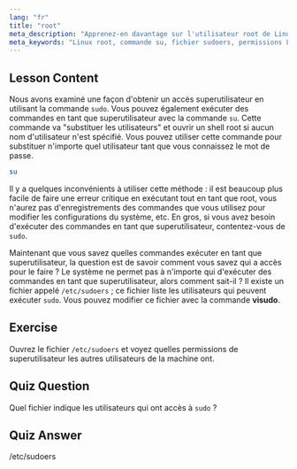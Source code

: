 ```yaml
---
lang: "fr"
title: "root"
meta_description: "Apprenez-en davantage sur l'utilisateur root de Linux, la commande su et le fichier /etc/sudoers. Comprenez l'accès superutilisateur et les permissions sous Linux avec ce guide pour débutants."
meta_keywords: "Linux root, commande su, fichier sudoers, permissions Linux, superutilisateur, tutoriel Linux, guide pour débutants"
---
```


## Lesson Content

Nous avons examiné une façon d'obtenir un accès superutilisateur en utilisant la commande `sudo`. Vous pouvez également exécuter des commandes en tant que superutilisateur avec la commande `su`. Cette commande va "substituer les utilisateurs" et ouvrir un shell root si aucun nom d'utilisateur n'est spécifié. Vous pouvez utiliser cette commande pour substituer n'importe quel utilisateur tant que vous connaissez le mot de passe.

```bash
su
```

Il y a quelques inconvénients à utiliser cette méthode : il est beaucoup plus facile de faire une erreur critique en exécutant tout en tant que root, vous n'aurez pas d'enregistrements des commandes que vous utilisez pour modifier les configurations du système, etc. En gros, si vous avez besoin d'exécuter des commandes en tant que superutilisateur, contentez-vous de `sudo`.

Maintenant que vous savez quelles commandes exécuter en tant que superutilisateur, la question est de savoir comment vous savez qui a accès pour le faire ? Le système ne permet pas à n'importe qui d'exécuter des commandes en tant que superutilisateur, alors comment sait-il ? Il existe un fichier appelé `/etc/sudoers` ; ce fichier liste les utilisateurs qui peuvent exécuter `sudo`. Vous pouvez modifier ce fichier avec la commande **visudo**.

## Exercise

Ouvrez le fichier `/etc/sudoers` et voyez quelles permissions de superutilisateur les autres utilisateurs de la machine ont.

## Quiz Question

Quel fichier indique les utilisateurs qui ont accès à `sudo` ?

## Quiz Answer

/etc/sudoers
